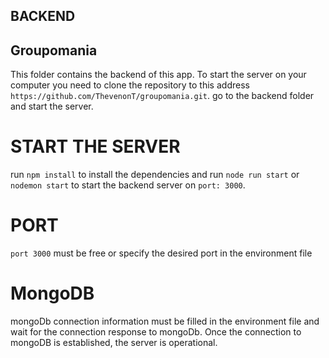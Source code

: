## BACKEND 

## Groupomania 
This folder contains the backend of this app.
To start the server on your computer you need 
to clone the repository to this address `https://github.com/ThevenonT/groupomania.git`.
go to the backend folder and start the server.

# START THE SERVER
run `npm install` to install the dependencies and 
run `node run start` or `nodemon start` to start the backend server on `port: 3000`.

# PORT
`port 3000` must be free or specify the desired port in the environment file 

# MongoDB
mongoDb connection information must be filled in the environment file and wait for the connection response to mongoDb. 
Once the connection to mongoDB is established, the server is operational.
